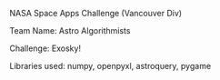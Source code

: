 NASA Space Apps Challenge (Vancouver Div)

Team Name: Astro Algorithmists

Challenge: Exosky!

Libraries used: numpy, openpyxl, astroquery, pygame
